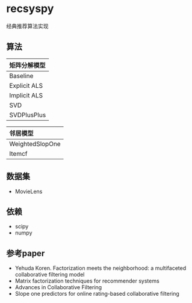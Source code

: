 # recsyspy
经典推荐算法实现

## 算法
| 矩阵分解模型 | 
| :-------- |
| Baseline  |
| Explicit ALS  |
| Implicit ALS |
| SVD|
| SVDPlusPlus|

|邻居模型 |
| :-------- |
|WeightedSlopOne|
|Itemcf|

## 数据集
* MovieLens 

## 依赖
* scipy
* numpy

## 参考paper
* Yehuda Koren. Factorization meets the neighborhood: a multifaceted collaborative filtering model
* Matrix factorization techniques for recommender systems
* Advances in Collaborative Filtering
* Slope one predictors for online rating-based collaborative filtering